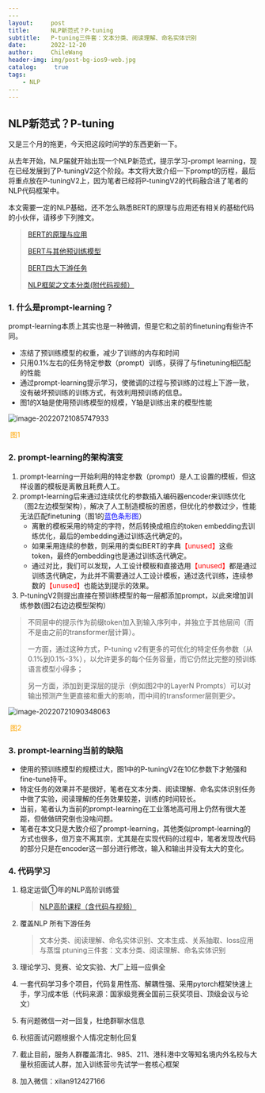 ```yaml
---
​---
layout:     post
title:      NLP新范式？P-tuning
subtitle:   P-tuning三件套：文本分类、阅读理解、命名实体识别
date:       2022-12-20
author:     ChileWang
header-img: img/post-bg-ios9-web.jpg
catalog: 	 true
tags:
    - NLP
​---
---
```




## NLP新范式？P-tuning

又是三个月的拖更，今天把这段时间学的东西更新一下。

从去年开始，NLP届就开始出现一个NLP新范式，提示学习-prompt learning，现在已经发展到了P-tuningV2这个阶段。本文将大致介绍一下prompt的历程，最后将重点放在P-tuningV2上，因为笔者已经将P-tuningV2的代码融合进了笔者的NLP代码框架中。

本文需要一定的NLP基础，还不怎么熟悉BERT的原理与应用还有相关的基础代码的小伙伴，请移步下列推文。

> [BERT的原理与应用](http://mp.weixin.qq.com/s?__biz=Mzg2MzE2MzUxMg==&mid=2247484371&idx=1&sn=197b45d7c1b382cc96430a8f7d818ed1&chksm=ce7d86c4f90a0fd262d2135a5f497b3ff601600f60d3f8daa4ac3ff10a577997d38f58db83ea&scene=21#wechat_redirect)
>
> [BERT与其他预训练模型](http://mp.weixin.qq.com/s?__biz=Mzg2MzE2MzUxMg==&mid=2247484376&idx=1&sn=60f93154ec46ca0def6a5ae094c587f7&chksm=ce7d86cff90a0fd99c42f81bb73f10d922d5fc561161dd103258ba811f49cd8c0d01962f6561&scene=21#wechat_redirect)
>
> [BERT四大下游任务](http://mp.weixin.qq.com/s?__biz=Mzg2MzE2MzUxMg==&mid=2247484387&idx=1&sn=d3aa57bf4eff368366c01d9a4ff28153&chksm=ce7d86f4f90a0fe2ea28936f8408e9db00d43e5a96ec4c093d5426b531c25d4a5b262b2a717f&scene=21#wechat_redirect)
>
> [NLP框架之文本分类(附代码视频）](http://mp.weixin.qq.com/s?__biz=Mzg2MzE2MzUxMg==&mid=2247485421&idx=1&sn=e6aa1af09329953637b978ae7d2b7bc5&chksm=ce7d82faf90a0bec977e04cc214203238c2bae06281cf3aeddad9565202d0fbe79a2ac6b0e0b&scene=21#wechat_redirect)

### 1. 什么是prompt-learning？

prompt-learning本质上其实也是一种微调，但是它和之前的finetuning有些许不同。

* 冻结了预训练模型的权重，减少了训练的内存和时间
* 只用0.1%左右的任务特定参数（prompt）训练，获得了与finetuning相匹配的性能
* 通过prompt-learning提示学习，使微调的过程与预训练的过程上下游一致，没有破坏预训练的训练方式，有效利用预训练的信息。
* 图1的X轴是使用预训练模型的规模，Y轴是训练出来的模型性能

![image-20220721085747933](C:\Users\alialili\Desktop\todo\封面文案模板_作者\image-20220721085747933.png)

​																				<font color='orange'>图1</font>

### 2. prompt-learning的架构演变

1. prompt-learning一开始利用的特定参数（prompt）是人工设置的模板，但这样设置的模板是离散且耗费人工。
2. prompt-learning后来通过连续优化的参数插入编码器encoder来训练优化（图2左边模型架构），解决了人工制造模板的困惑，但优化的参数过少，性能无法匹配finetuning（图1的<font color='blue'>蓝色条形图</font>）
   * 离散的模板采用的特定的字符，然后转换成相应的token embedding去训练优化，最后的embedding通过训练迭代确定的。
   * 如果采用连续的参数，则采用的类似BERT的字典<font color='red'>【unused】</font>这些token，最终的embedding也是通过训练迭代确定。
   * 通过对比，我们可以发现，人工设计模板和直接选用<font color='red'>【unused】</font>都是通过训练迭代确定，为此并不需要通过人工设计模板，通过迭代训练，连续参数的<font color='red'>【unused】</font>也能达到提示的效果。
3. P-tuningV2则提出直接在预训练模型的每一层都添加prompt，以此来增加训练参数(图2右边边模型架构）

> 不同层中的提示作为前缀token加入到输入序列中，并独立于其他层间（而不是由之前的transformer层计算）。
>
> 一方面，通过这种方式，P-tuning v2有更多的可优化的特定任务参数（从0.1%到0.1%-3%），以允许更多的每个任务容量，而它仍然比完整的预训练语言模型小得多；
>
> 另一方面，添加到更深层的提示（例如图2中的LayerN Prompts）可以对输出预测产生更直接和重大的影响，而中间的transformer层则更少。



![image-20220721090348063](C:\Users\alialili\Desktop\todo\封面文案模板_作者\image-20220721090348063.png)

​																			   <font color='orange'>图2</font>

### 3. prompt-learning当前的缺陷

* 使用的预训练模型的规模过大，图1中的P-tuningV2在10亿参数下才勉强和fine-tune持平。
* 特定任务的效果并不是很好，笔者在文本分类、阅读理解、命名实体识别任务中做了实验，阅读理解的任务效果较差，训练的时间较长。
* 当前，笔者认为当前的prompt-learning在工业落地高可用上仍然有很大差距，但做做研究倒也没啥问题。
* 笔者在本文只是大致介绍了prompt-learning，其他类似prompt-learning的方式也很多，但万变不离其宗，尤其是在实现代码的过程中，笔者发现改代码的部分只是在encoder这一部分进行修改，输入和输出并没有太大的变化。



### 4. 代码学习

1. 稳定运营️①年的NLP高阶训练营

   > [NLP高阶课程（含代码与视频）](https://mp.weixin.qq.com/s/rHJGBIA8rvCMFXDtd3WDyQ)

2. 覆盖NLP 所有下游任务

   > 文本分类、阅读理解、命名实体识别、文本生成、关系抽取、loss应用与蒸馏
   > ptuning三件套：文本分类、阅读理解、命名实体识别



3. 理论学习、竞赛、论文实验、大厂上班一应俱全
4. 一套代码学习多个项目，代码复用性高、解耦性强、采用pytorch框架快速上手，学习成本低（代码来源：国家级竞赛全国前三获奖项目、顶级会议与论文）
5. ️有问题微信️一对一回复，杜绝群聊水信息
6. 秋招面试问题根据个人情况定制化回复
7. 截止目前，服务人群覆盖清北、985、211、港科港中文等知名境内外名校与大量秋招面试人群，加入训练营🉑️先试学一套核心框架
8. ️加入微信：xilan912427166

